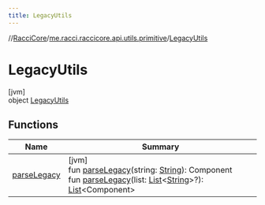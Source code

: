 ```yaml
---
title: LegacyUtils
---
```

//[RacciCore](../../../index.html)/[me.racci.raccicore.api.utils.primitive](../index.html)/[LegacyUtils](index.html)



# LegacyUtils



[jvm]\
object [LegacyUtils](index.html)



## Functions


| Name | Summary |
|---|---|
| [parseLegacy](parse-legacy.html) | [jvm]<br>fun [parseLegacy](parse-legacy.html)(string: [String](https://kotlinlang.org/api/latest/jvm/stdlib/kotlin/-string/index.html)): Component<br>fun [parseLegacy](parse-legacy.html)(list: [List](https://kotlinlang.org/api/latest/jvm/stdlib/kotlin.collections/-list/index.html)&lt;[String](https://kotlinlang.org/api/latest/jvm/stdlib/kotlin/-string/index.html)&gt;?): [List](https://kotlinlang.org/api/latest/jvm/stdlib/kotlin.collections/-list/index.html)&lt;Component&gt; |

